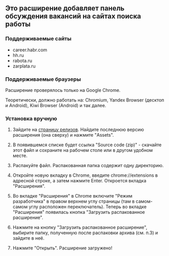 ## Это расширение добавляет панель обсуждения вакансий на сайтах поиска работы

### Поддерживаемые сайты

* career.habr.com
* hh.ru
* rabota.ru
* zarplata.ru

### Поддерживаемые браузеры

Расширение проверялось только на Google Chrome.

Теоретически, должно работать на: Chromium, Yandex Browser (десктоп и Android), Kiwi Browser (Android) и так далее.

### Установка вручную

1. Зайдите на [страницу релизов](https://github.com/denizzzka/jobchan-chrome-extension/releases/). Найдите последнюю версию расширения (она сверху) и нажмите "Assets".

2. В появившемся списке будет ссылка "Source code (zip)" - скачайте этот файл и сохраните на рабочем столе или в другом удобном месте.

0. Распакуйте файл. Распакованная папка содержит одну директорию.

0. Откройте новую вкладку в Chrome, введите chrome://extensions в адресной строке, а затем нажмите Enter. Откроется вкладка "Расширения".

0. Во вкладке "Расширения" в Chrome включите "Режим разработчика" в правом верхнем углу страницы (там в самом-самом углу расположен переключатель).
Теперь во вкладке "Расширения" появилась кнопка "Загрузить распакованное расширение".

0. Нажмите на кнопку "Загрузить распакованное расширение", выбирите папку, полученную после распаковки архива (см. п.3) и зайдите в неё.

0. Нажмите "Открыть". Расширение загружено!
